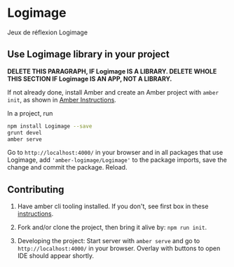 # Logimage

Jeux de réflexion Logimage

## Use Logimage library in your project

**DELETE THIS PARAGRAPH, IF Logimage IS A LIBRARY. DELETE WHOLE THIS SECTION IF Logimage IS AN APP, NOT A LIBRARY.**

If not already done, install Amber and create an Amber project with `amber init`,
as shown in [Amber Instructions](https://lolg.it/amber/amber#prerequisities).

In a project, run

```sh
npm install Logimage --save
grunt devel
amber serve
```

Go to `http://localhost:4000/` in your browser and
in all packages that use Logimage,
add `'amber-logimage/Logimage'` to the package imports,
save the change and commit the package. Reload.

## Contributing

  1. Have amber cli tooling installed. If you don't, see first box in these [instructions](https://lolg.it/amber/amber#getting-amber-and-setting-up-an-initial-project).

  1. Fork and/or clone the project, then bring it alive by: `npm run init`.

  1. Developing the project: Start server with `amber serve` and go to `http://localhost:4000/` in your browser. Overlay with buttons to open IDE should appear shortly.
